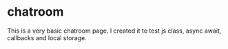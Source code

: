 # chatroom
This is a very basic chatroom page. I created it to test js class, async await, callbacks and local storage.
